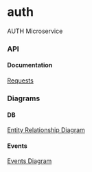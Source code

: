 # auth 
AUTH Microservice


### API
#### Documentation
[Requests](https://documenter.getpostman.com/view/11912430/Tz5tWusT)

### Diagrams
#### DB
[Entity Relationship Diagram](https://drive.google.com/file/d/1qaXC3nH9tOm1ll4XVzTmE4hhTuPUQISN/view?usp=sharing)

#### Events
[Events Diagram](https://drive.google.com/file/d/1aYkUvdqUH23vb0-5Q29jWBR7QdKv2CNs/view?usp=sharing)